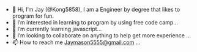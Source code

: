 - 👋 Hi, I’m Jay (@Kong5858), I am a Engineer by degree that likes to program for fun.
- 👀 I’m interested in learning to program by using free code camp...
- 🌱 I’m currently learning javascript...
- 💞️ I’m looking to collaborate on anything to help get more experience ...
- 📫 How to reach me Jaymason5555@gmail.com ...

<!---
Kong5858/Kong5858 is a ✨ special ✨ repository because its `README.md` (this file) appears on your GitHub profile.
You can click the Preview link to take a look at your changes.
--->
